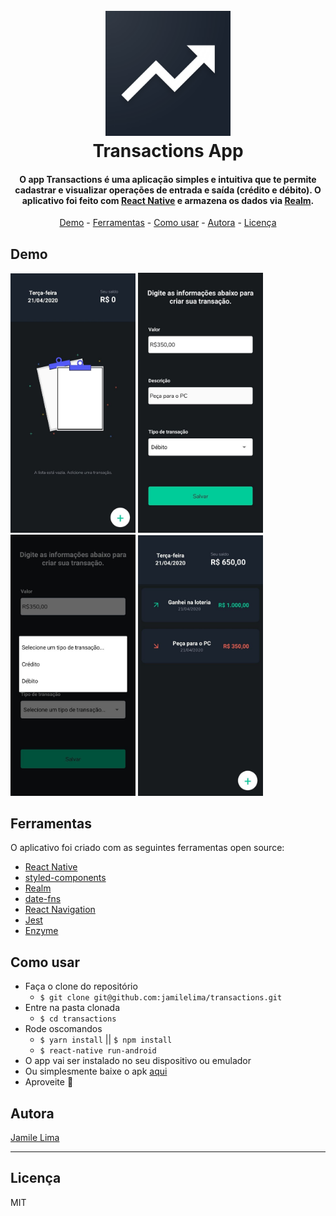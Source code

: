 
<h1 align="center">
  <br>
  <a href="http://www.amitmerchant.com/electron-markdownify"><img src="https://raw.githubusercontent.com/jamilelima/transactions/develop/src/assets/applogo.png" alt="TransactionsApp Logo" width="200"></a>
  <br>
  Transactions App
  <br>
</h1>

<h4 align="center">O app Transactions é uma aplicação simples e intuitiva que te permite cadastrar e visualizar operações de entrada e saída (crédito e débito). O aplicativo foi feito com <a href="https://reactnative.dev" target="_blank">React Native</a> e armazena os dados via <a href="https://realm.io/blog/introducing-realm-react-native/" target="_blank">Realm</a>.</h4>

<p align="center">
  <a href="#demo">Demo</a> -
  <a href="#ferramentas">Ferramentas</a> -
  <a href="#como-usar">Como usar</a> -
  <a href="#autora">Autora</a> -
  <a href="#licença">Licença</a>
</p>

## Demo

<div>
<img src="https://github.com/jamilelima/transactions/blob/develop/assets/images/empty_list.jpg?raw=true" alt="Empty list of transactions" width="200"/>
<img src="https://github.com/jamilelima/transactions/blob/develop/assets/images/form.jpg?raw=true" alt="Form Transactions" width="200"/>
<img src="https://github.com/jamilelima/transactions/blob/develop/assets/images/type_transaction.jpg?raw=true" alt="Form with type of transactions" width="200"/>
<img src="https://github.com/jamilelima/transactions/blob/develop/assets/images/list_of_transactions.jpg?raw=true" alt="List of transactions" width="200"/>
<div>

## Ferramentas

O aplicativo foi criado com as seguintes ferramentas open source:

* [React Native](https://reactnative.dev/)
* [styled-components](https://styled-components.com/)
* [Realm](https://realm.io/)
* [date-fns](https://date-fns.org/)
* [React Navigation](https://reactnavigation.org/)
* [Jest](https://jestjs.io/)
* [Enzyme](https://enzymejs.github.io/enzyme/)

## Como usar

* Faça o clone do repositório
  * `$ git clone git@github.com:jamilelima/transactions.git`
* Entre na pasta clonada
  * `$ cd transactions`
* Rode oscomandos
  * `$ yarn install` || `$ npm install`
  * `$ react-native run-android`
* O app vai ser instalado no seu dispositivo ou emulador
* Ou simplesmente baixe o apk [aqui]()
* Aproveite :tada:

## Autora

[Jamile Lima](https://jamile.dev)

---

## Licença

MIT
